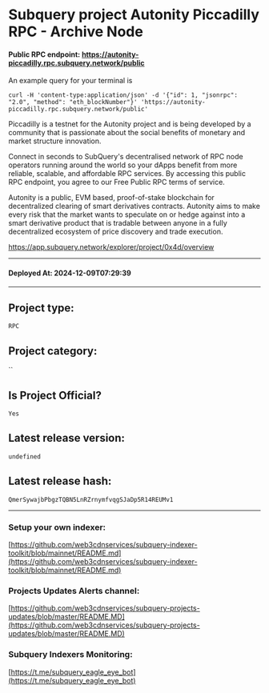 # Subquery project Autonity Piccadilly RPC - Archive Node
####  **Public RPC endpoint:** https://autonity-piccadilly.rpc.subquery.network/public

An example query for your terminal is

```
curl -H 'content-type:application/json' -d '{"id": 1, "jsonrpc": "2.0", "method": "eth_blockNumber"}' 'https://autonity-piccadilly.rpc.subquery.network/public'
```

Piccadilly is a testnet for the Autonity project and is being developed by a community that is passionate about the social benefits of monetary and market structure innovation.

Connect in seconds to SubQuery's decentralised network of RPC node operators running around the world so your dApps benefit from more reliable, scalable, and affordable RPC services. By accessing this public RPC endpoint, you agree to our Free Public RPC terms of service.

Autonity is a public, EVM based, proof-of-stake blockchain for decentralized clearing of smart derivatives contracts. Autonity aims to make every risk that the market wants to speculate on or hedge against into a smart derivative product that is tradable between anyone in a fully decentralized ecosystem of price discovery and trade execution.

https://app.subquery.network/explorer/project/0x4d/overview
____
#### Deployed At: 2024-12-09T07:29:39
____

## Project type:
`RPC`

## Project category:
``

## Is Project Official?
`Yes`

## Latest release version:
`undefined`

## Latest release hash:
`QmerSywajbPbgzTQBN5LnRZrnymfvqgSJaDp5R14REUMv1`



___
### Setup your own indexer:

[https://github.com/web3cdnservices/subquery-indexer-toolkit/blob/mainnet/README.md](https://github.com/web3cdnservices/subquery-indexer-toolkit/blob/mainnet/README.md)

### Projects Updates Alerts channel:

[https://github.com/web3cdnservices/subquery-projects-updates/blob/master/README.MD](https://github.com/web3cdnservices/subquery-projects-updates/blob/master/README.MD)

### Subquery Indexers Monitoring:

[https://t.me/subquery_eagle_eye_bot](https://t.me/subquery_eagle_eye_bot)